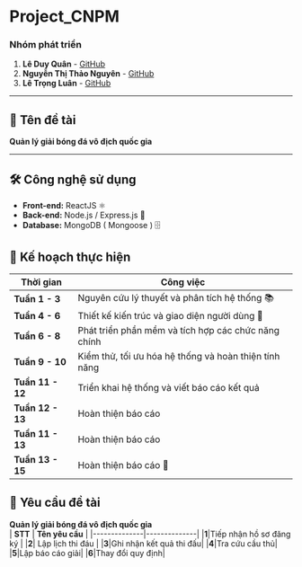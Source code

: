 # Project_CNPM

### **Nhóm phát triển**  
1. **Lê Duy Quân** - [GitHub](https://github.com/LeDuyQuan1911/leduyquan.github.io/tree/gh-pages)  
2. **Nguyễn Thị Thảo Nguyên** - [GitHub](https://github.com/ThaoNguyen157/nguynt.github.io/tree/gh-pages)  
3. **Lê Trọng Luân** - [GitHub](https://github.com/trongluan23/Luan.github.io/tree/gh-pages)  
---

## 📌 **Tên đề tài**  
**Quản lý giải bóng đá vô địch quốc gia**  

---

## 🛠 **Công nghệ sử dụng**  
- **Front-end:** ReactJS ⚛️  
- **Back-end:** Node.js / Express.js 🚀  
- **Database:** MongoDB ( Mongoose ) 🗄  
## 📅 **Kế hoạch thực hiện**  

| **Thời gian** | **Công việc** |
|--------------|--------------|
| **Tuần 1 - 3** | Nguyên cứu lý thuyết và phân tích hệ thống 📚 |
| **Tuần 4 - 6** | Thiết kế kiến trúc và giao diện người dùng 🐳 |
| **Tuần 6 - 8** | Phát triển phần mềm và tích hợp  các chức năng chính |
| **Tuần 9 - 10** | Kiểm thử, tối ưu hóa hệ thống và hoàn thiện tính năng |
| **Tuần 11 - 12** | Triển khai hệ thống và viết báo cáo kết quả |
| **Tuần 12 - 13** | Hoàn thiện báo cáo |
| **Tuần 11 - 13** | Hoàn thiện báo cáo |
| **Tuần 13 - 15** | Hoàn thiện báo cáo 📑 |

## 📌 **Yêu cầu đề tài**  
**Quản lý giải bóng đá vô địch quốc gia**  
| **STT** | **Tên yêu cầu** |
|--------------|--------------|
|**1**|Tiếp nhận hồ sơ đăng ký |
|**2**| Lập lịch thi đáu |
|**3**|Ghi nhận kết quả thi đấu|
|**4**|Tra cứu cầu thủ|
|**5**|Lập báo cáo giải|
|**6**|Thay đổi quy định|

